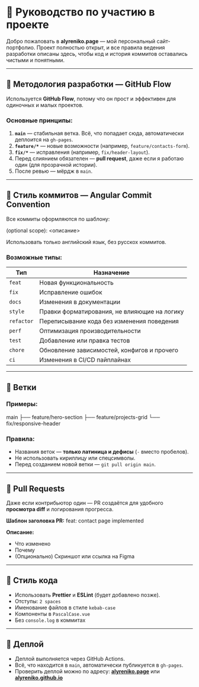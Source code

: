 # 🤝 Руководство по участию в проекте

Добро пожаловать в **alyreniko.page** — мой персональный сайт-портфолио.
Проект полностью открыт, и все правила ведения разработки описаны здесь, чтобы код и история коммитов оставались чистыми и понятными.

---

## 🔄 Методология разработки — GitHub Flow

Используется **GitHub Flow**, потому что он прост и эффективен для одиночных и малых проектов.

### Основные принципы:

1. **`main`** — стабильная ветка. Всё, что попадает сюда, автоматически деплоится на `gh-pages`.
2. **`feature/*`** — новые возможности (например, `feature/contacts-form`).
3. **`fix/*`** — исправления (например, `fix/header-layout`).
4. Перед слиянием обязателен — **pull request**, даже если я работаю один (для прозрачной истории).
5. После ревью — мёрдж в `main`.

---

## 💬 Стиль коммитов — Angular Commit Convention

Все коммиты оформляются по шаблону:

<type>(optional scope): <описание>

Использовать только английский язык, без русскох коммитов.

### Возможные типы:

| Тип        | Назначение                                   |
| ---------- | -------------------------------------------- |
| `feat`     | Новая функциональность                       |
| `fix`      | Исправление ошибок                           |
| `docs`     | Изменения в документации                     |
| `style`    | Правки форматирования, не влияющие на логику |
| `refactor` | Переписывание кода без изменения поведения   |
| `perf`     | Оптимизация производительности               |
| `test`     | Добавление или правка тестов                 |
| `chore`    | Обновление зависимостей, конфигов и прочего  |
| `ci`       | Изменения в CI/CD пайплайнах                 |

---

## 🧱 Ветки

### Примеры:

main
├── feature/hero-section
├── feature/projects-grid
└── fix/responsive-header

### Правила:

- Названия веток — **только латиница и дефисы** (`-` вместо пробелов).
- Не использовать кириллицу или спецсимволы.
- Перед созданием новой ветки — `git pull origin main`.

---

## 🧩 Pull Requests

Даже если контрибьютор один — PR создаётся для удобного **просмотра diff** и логирования прогресса.

**Шаблон заголовка PR:**
feat: contact page implemented

**Описание:**

- Что изменено
- Почему
- (Опционально) Скриншот или ссылка на Figma

---

## 🧹 Стиль кода

- Использовать **Prettier** и **ESLint** (будет добавлено позже).
- Отступы: `2 spaces`
- Именование файлов в стиле `kebab-case`
- Компоненты в `PascalCase.vue`
- Без `console.log` в коммитах

---

## 🚀 Деплой

- Деплой выполняется через GitHub Actions.
- Всё, что находится в `main`, автоматически публикуется в `gh-pages`.
- Проверить деплой можно по адресу:
  **[alyreniko.page](https://alyreniko.page)** или **[alyreniko.github.io](https://alyreniko.github.io)**
